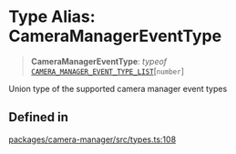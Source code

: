 # Type Alias: CameraManagerEventType

> **CameraManagerEventType**: *typeof* [`CAMERA_MANAGER_EVENT_TYPE_LIST`](../variables/CAMERA_MANAGER_EVENT_TYPE_LIST.md)\[`number`\]

Union type of the supported camera manager event types

## Defined in

[packages/camera-manager/src/types.ts:108](https://github.com/cognitedata/reveal/blob/3aaed3491dba3f4ba9ecd87f495d35383cc73a1d/viewer/packages/camera-manager/src/types.ts#L108)
